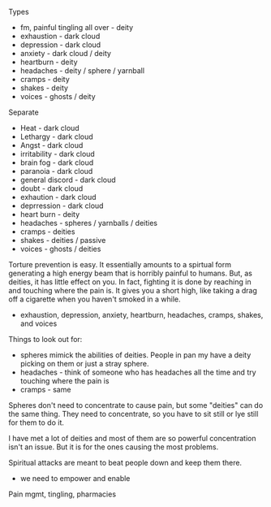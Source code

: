 Types 
- fm, painful tingling all over - deity
- exhaustion - dark cloud 
- depression - dark cloud 
- anxiety - dark cloud / deity 
- heartburn - deity
- headaches - deity / sphere / yarnball 
- cramps - deity 
- shakes - deity 
- voices - ghosts / deity 

Separate
- Heat - dark cloud
- Lethargy - dark cloud
- Angst - dark cloud 
- irritability - dark cloud
- brain fog - dark cloud
- paranoia - dark cloud
- general discord - dark cloud
- doubt - dark cloud 
- exhaution - dark cloud
- deprression - dark cloud 
- heart burn - deity 
- headaches - spheres / yarnballs / deities 
- cramps - deities 
- shakes - deities / passive 
- voices - ghosts / deities 

Torture prevention is easy.  It essentially amounts to a spirtual form generating a high energy beam that is horribly painful to humans.  But, as deities, it has little effect on you. In fact, fighting it is done by reaching in and touching where the pain is. It gives you a short high, like taking a drag off a cigarette when you haven't smoked in a while. 

- exhaustion, depression, anxiety, heartburn, headaches, cramps, shakes, and voices

Things to look out for: 
- spheres mimick the abilities of deities.  People in pan my have a deity picking on them or just a stray sphere.  
- headaches - think of someone who has headaches all the time and try touching where the pain is
- cramps - same

Spheres don't need to concentrate to cause pain, but some "deities" can do the same thing.  They need to concentrate, so you have to sit still or lye still for them to do it. 

I have met a lot of deities and most of them are so powerful concentration isn't an issue. But it is for the ones causing the most problems. 

Spiritual attacks are meant to beat people down and keep them there. 

- we need to empower and enable 

Pain mgmt, tingling, pharmacies